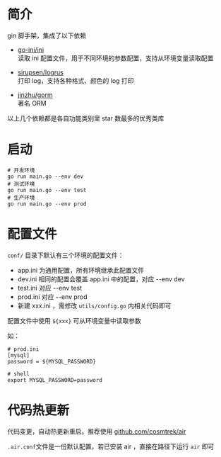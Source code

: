 # 简介
gin 脚手架，集成了以下依赖

-  [go-ini/ini](https://github.com/go-ini/ini)  
    读取 ini 配置文件，用于不同环境的参数配置，支持从环境变量读取配置
    
-  [sirupsen/logrus](https://github.com/sirupsen/logrus)  
    打印 log，支持各种格式、颜色的 log 打印
    
-  [jinzhu/gorm](https://github.com/jinzhu/gorm)    
    著名 ORM
    
以上几个依赖都是各自功能类别里 star 数最多的优秀类库

# 启动
```shell
# 开发环境
go run main.go --env dev
# 测试环境
go run main.go --env test
# 生产环境
go run main.go --env prod
```

# 配置文件
`conf/` 目录下默认有三个环境的配置文件：

- app.ini 为通用配置，所有环境继承此配置文件
- dev.ini 相同的配置会覆盖 app.ini 中的配置，对应 --env dev 
- test.ini 对应 --env test
- prod.ini 对应 --env prod
- 新建 xxx.ini ，需修改 `utils/config.go` 内相关代码即可

配置文件中使用 `${xxx}` 可从环境变量中读取参数

如：
```
# prod.ini
[mysql]
password = ${MYSQL_PASSWORD}

# shell
export MYSQL_PASSWORD=password
``` 

# 代码热更新
代码变更，自动热更新重启。推荐使用 [github.com/cosmtrek/air]([https://github.com/cosmtrek/air)

`.air.conf`文件是一份默认配置，若已安装 air ，直接在路径下运行 `air` 即可


